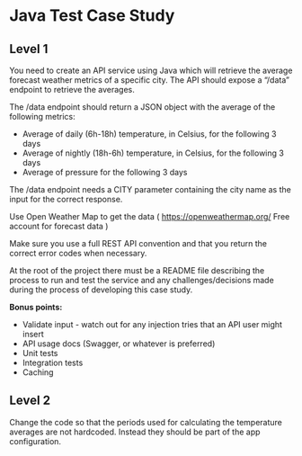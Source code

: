 # Java Test Case Study

## Level 1
You need to create an API service using Java which will retrieve the average forecast weather metrics of a specific city. The API should expose a “/data” endpoint to retrieve the averages.

The /data endpoint should return a JSON object with the average of the following metrics:
- Average of daily (6h-18h) temperature, in Celsius, for the following 3 days
- Average of nightly (18h-6h) temperature, in Celsius, for the following 3 days
- Average of pressure for the following 3 days

The /data endpoint needs a CITY parameter containing the city name as the input for the correct response.

Use Open Weather Map to get the data ( https://openweathermap.org/ Free account for forecast data )

Make sure you use a full REST API convention and that you return the correct error codes when necessary.

At the root of the project there must be a README file describing the process to run and test the service and any challenges/decisions made during the process of developing this case study.

**Bonus points:**
- Validate input - watch out for any injection tries that an API user might insert
- API usage docs (Swagger, or whatever is preferred)
- Unit tests
- Integration tests
- Caching


## Level 2
Change the code so that the periods used for calculating the temperature averages are not hardcoded. Instead they should be part of the app configuration.
